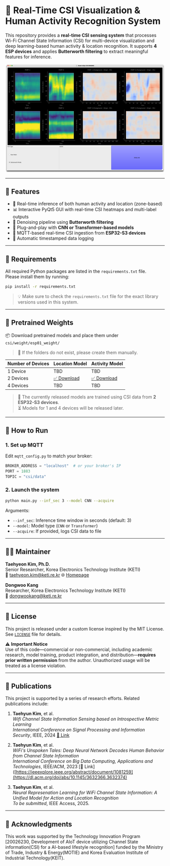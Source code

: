# 📡 Real-Time CSI Visualization & Human Activity Recognition System

This repository provides a **real-time CSI sensing system** that processes Wi-Fi Channel State Information (CSI) for multi-device visualization and deep learning-based human activity & location recognition. It supports **4 ESP devices** and applies **Butterworth filtering** to extract meaningful features for inference.

<div align="center">
  <img src="./csi_sensing_demo.png" width="600">
</div>

---

## 🔧 Features

- 🧠 Real-time inference of both human activity and location (zone-based)
- 📊 Interactive PyQt5 GUI with real-time CSI heatmaps and multi-label outputs
- 🧼 Denoising pipeline using **Butterworth filtering**
- 🧮 Plug-and-play with **CNN or Transformer-based models**
- 📡 MQTT-based real-time CSI ingestion from **ESP32-S3 devices**
- 💾 Automatic timestamped data logging

---

## 🔧 Requirements

All required Python packages are listed in the `requirements.txt` file.  
Please install them by running:

```bash
pip install -r requirements.txt
```

> 💡 Make sure to check the `requirements.txt` file for the exact library versions used in this system.

---

## 🔗 Pretrained Weights

📦 Download pretrained models and place them under `csi/weight/esp01_weight/`
> 📁 If the folders do not exist, please create them manually.

| Number of Devices | Location Model | Activity Model |
|-------------------|----------------|----------------|
| 1 Device          | TBD            | TBD            |
| 2 Devices         | [✅ Download](https://drive.google.com/file/d/1t1Di4KkHQOpncNmZmSdYPAN-0ZtC8Yqc/view?usp=sharing) | [✅ Download](https://drive.google.com/file/d/1reTq928hYPGpaUEugrAVeZoKxW_10U28/view?usp=sharing) |
| 4 Devices         | TBD            | TBD            |
> 🧪 The currently released models are trained using CSI data from **2 ESP32-S3 devices**.  
> ⏳ Models for 1 and 4 devices will be released later.


---

## 🚀 How to Run

### 1. Set up MQTT

Edit `mqtt_config.py` to match your broker:
```python
BROKER_ADDRESS = "localhost"  # or your broker's IP
PORT = 1883
TOPIC = "csi/data"
```

### 2. Launch the system

```bash
python main.py --inf_sec 3 --model CNN --acquire
```

Arguments:
- `--inf_sec`: Inference time window in seconds (default: 3)
- `--model`: Model type (`CNN` or `Transformer`)
- `--acquire`: If provided, logs CSI data to file

---

## 🧑‍💻 Maintainer

**Taehyeon Kim, Ph.D.**  
Senior Researcher, Korea Electronics Technology Institute (KETI)  
📧 [taehyeon.kim@keti.re.kr](mailto:taehyeon.kim@keti.re.kr)  🌐 [Homepage](https://rcard.re.kr/detail/OISRzd7ua0tW0A1zMEwbKQ/information)

**Dongwoo Kang**  
Researcher, Korea Electronics Technology Institute (KETI)  
📧 [dongwookang@keti.re.kr](mailto:dongwookang@keti.re.kr) 

---

## 📜 License

This project is released under a custom license inspired by the MIT License. See [`LICENSE`](./LICENSE.txt) file for details.

⚠️ **Important Notice**  
Use of this code—commercial or non-commercial, including academic research, model training, product integration, and distribution—**requires prior written permission** from the author. Unauthorized usage will be treated as a license violation.

---

## 📄 Publications

This project is supported by a series of research efforts. Related publications include:

1. **Taehyun Kim**, et al.  
   _Wifi Channel State Information Sensing based on Introspective Metric Learning_  
   *International Conference on Signal Processing and Information Security*, IEEE, 2024
   [🔗 Link](https://ieeexplore.ieee.org/abstract/document/10812595)

2. **Taehyun Kim**, et al.  
   _WiFi's Unspoken Tales: Deep Neural Network Decodes Human Behavior from Channel State Information_  
   *International Conference on Big Data Computing, Applications and Technologies*, IEEE/ACM, 2023
   [🔗 Link]([https://ieeexplore.ieee.org/abstract/document/1081259](https://dl.acm.org/doi/abs/10.1145/3632366.3632374)

3. **Taehyun Kim**, et al.  
   _Neural Represenation Learning for WiFi Channel State Information: A Unified Model for Action and Location Recognition_  
   *To be submitted*, IEEE Access, 2025.

---

## 🙏 Acknowledgments

This work was supported by the Technology Innovation Program [20026230, Development of AIoT device utilizing Channel State information(CSI) for a AI-based lifestyle recognition] funded by the Ministry of Trade, Industry & Energy(MOTIE) and Korea Evaluation Institute of Industrial Technology(KEIT).
